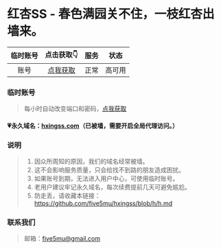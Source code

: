 # 红杏SS - 春色满园关不住，一枝红杏出墙来。

| 临时账号 | 点击获取👇 | 服务 | 状态 |
| :----: | :----: | :----: | :----: |
| 账号 | [点我获取](https://free.5mu.me) | 正常 | 高可用 |

### 临时账号

> 每小时自动改变端口和密码，[点我获取](https://free.5mu.me)

#### 💗永久域名：[hxingss.com](http://hxingss.com)（已被墙，需要开启全局代理访问。）

### 说明

> 1. 因众所周知的原因，我们的域名经常被墙。
> 2. 这不会影响服务质量，只会给找不到路的朋友造成困扰。
> 3. 如果账号到期，无法进入用户中心，可使用临时账号。
> 4. 老用户建议牢记永久域名，每次续费提前几天可避免尴尬。
> 5. 防走丢，请收藏本链接：https://github.com/five5mu/hxingss/blob/h/h.md

### 联系我们

> 邮箱：five5mu@gmail.com
